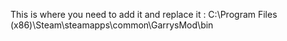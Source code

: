 This is where you need to add it and replace it : C:\Program Files (x86)\Steam\steamapps\common\GarrysMod\bin
